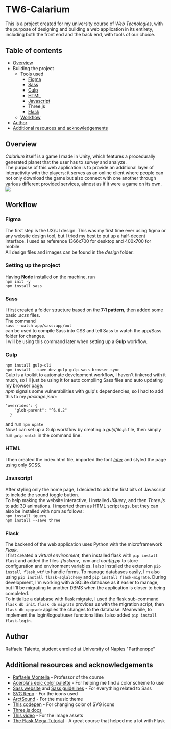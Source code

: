 # TW6-Calarium
This is a project created for my university course of _Web Tecnologies_, with the purpose of designing and building
a web application in its entirety, including both the front end and the back end, with tools of our choice.

## Table of contents

- [Overview](#overview)
- Building the project
  - Tools used
      - [Figma](#figma)
      - [Sass](#sass)
      - [Gulp](#gulp)
      - [HTML](#html)
      - [Javascript](#javascript)
      - Three.js
      - [Flask](#flask)
  - [Workflow](#workflow)
- [Author](#author)
- [Additional resources and acknowledgements](#additional-resources-and-acknowledgements)


## Overview
_Calarium_ itself is a game I made in Unity, which features a procedurally generated planet that
the user has to survey and analyze.\
The purpose of this web application is to provide an additional layer of interactivity with the players: 
it serves as an online client where people can not only download the game but also connect with one another through
various different provided services, almost as if it were a game on its own.
![](./game.jpg)


## Workflow


### Figma
The first step is the UX/UI design.
This was my first time ever using figma or any website design tool, but I tried my best to put up a half-decent interface.
I used as reference 1366x700 for desktop and 400x700 for mobile.\
All design files and images can be found in the _design_ folder.

### Setting up the project
Having **Node** installed on the machine, run\
```npm init -y```\
```npm install sass```

### Sass
I first created a folder structure based on the **7:1 pattern**, then added some basic _.scss_ files.\
The command\
```sass --watch app/sass:app/out```\
can be used to compile Sass into CSS and tell Sass to watch 
the app/Sass folder for changes.\
I will be using this command later when setting up a **Gulp** workflow.

### Gulp
```npm install gulp-cli```\
```npm install --save-dev gulp gulp-sass browser-sync```\
Gulp is a toolkit to automate development workflow, I haven't tinkered with it much, so I'll just be using it for
auto compiling Sass files and auto updating my browser page.\
_npm_ signals some vulnerabilities with gulp's dependencies, so I had to add this to my _package.json_:
```
"overrides": {
    "glob-parent": "^6.0.2"
  }
```
and run ```npm upate```\
Now I can set up a Gulp workflow by creating a _gulpfile.js_ file, then simply run ```gulp watch``` in the command line.

### HTML
I then created the index.html file, imported the font [_Inter_](https://fonts.google.com/specimen/Inter) and styled the page using only SCSS.

### Javascript
After styling only the home page, I decided to add the first bits of Javascript to include the sound toggle button.\
To help making the website interactive, I installed _JQuery_, and then _Three.js_ to add 3D animations.
I imported them as HTML script tags, but they can also be installed with npm as follows:\
```npm install jquery```\
```npm install --save three```

### Flask
The backend of the web application uses Python with the microframework _Flask_.\
I first created a _virtual environment_, then installed flask with ```pip install flask```
and added the files _.flaskenv_, _.env_ and _config.py_ to store configuration and environment variables.
I also installed the extension ```pip install flask_wtf``` to handle forms.
To manage databases easily, I'm also using ```pip install flask-sqlalchemy``` and ```pip install flask-migrate```.
During development, I'm working with a SQLite database as it easier to manage, but I'll be migrating to another
DBMS when the application is closer to being completed.\
To initialize a database with flask migrate, I used the flask sub-command ```flask db init```. 
```flask db migrate``` provides us with the migration script, then ```flask db upgrade``` applies the changes to 
the database. Meanwhile, to implement the login/logout/user functionalities I also added ```pip install flask-login```.


## Author
Raffaele Talente, student enrolled at University of Naples "Parthenope"


## Additional resources and acknowledgements
- [Raffaele Montella](https://github.com/raffmont) - Professor of the course
- [Acerola's epic color palette](https://acerola.gg/colors.html) - For helping me find a color scheme to use
- [Sass website](https://sass-lang.com/guide/) and [Sass guidelines](https://sass-guidelin.es/) - For everything related to Sass
- [SVG Repo](https://www.svgrepo.com/) - For the icons used
- [ArctSound](https://pixabay.com/music/main-title-sci-fi-cyberpunk-trailer-110587/) - For the music theme
- [This codepen](https://codepen.io/sosuke/pen/Pjoqqp) - For changing color of SVG icons
- [Three.js docs](https://threejs.org/docs/)
- [This video](https://www.youtube.com/watch?v=Q7AOvWpIVHU) - For the image assets
- [The Flask Mega-Tutorial](https://blog.miguelgrinberg.com/post/the-flask-mega-tutorial-part-i-hello-world) - A great course that helped me a lot with Flask